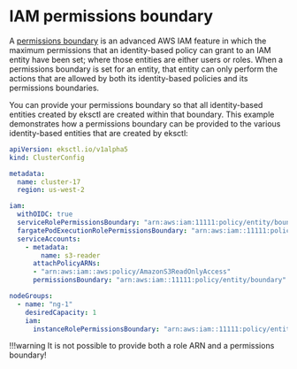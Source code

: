 # IAM permissions boundary

A [permissions boundary][permissions-boundary] is an advanced AWS IAM feature in which the maximum permissions that an identity-based policy can grant to an IAM entity have been set; where those entities are either users or roles. When a permissions boundary is set for an entity, that entity can only perform the actions that are allowed by both its identity-based policies and its permissions boundaries.

You can provide your permissions boundary so that all identity-based entities created by eksctl are created within that boundary. This example demonstrates how a permissions boundary can be provided to the various identity-based entities that are created by eksctl:

```yaml
apiVersion: eksctl.io/v1alpha5
kind: ClusterConfig

metadata:
  name: cluster-17
  region: us-west-2

iam:
  withOIDC: true
  serviceRolePermissionsBoundary: "arn:aws:iam:11111:policy/entity/boundary"
  fargatePodExecutionRolePermissionsBoundary: "arn:aws:iam::11111:policy/entity/boundary"
  serviceAccounts:
    - metadata:
        name: s3-reader
      attachPolicyARNs:
      - "arn:aws:iam::aws:policy/AmazonS3ReadOnlyAccess"
      permissionsBoundary: "arn:aws:iam::11111:policy/entity/boundary"

nodeGroups:
  - name: "ng-1"
    desiredCapacity: 1
    iam:
      instanceRolePermissionsBoundary: "arn:aws:iam::11111:policy/entity/boundary"
```

!!!warning
    It is not possible to provide both a role ARN and a permissions boundary!

[permissions-boundary]: https://docs.aws.amazon.com/IAM/latest/UserGuide/access_policies_boundaries.html
